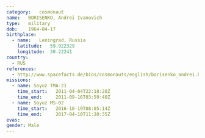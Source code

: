 ```yaml
---
category:	cosmonaut
name:	BORISENKO, Andrei Ivanovich
type:	military
dob:	1964-04-17
birthplace:
  - name:	Leningrad, Russia
    latitude:	59.922329
    longitude:	30.22241
country:
  - RUS
references:
  - http://www.spacefacts.de/bios/cosmonauts/english/borisenko_andrei.htm
missions:
  - name: Soyuz TMA-21
    time_start:   2011-04-04T22:18:20Z
    time_end:     2011-09-16T03:59:40Z
  - name: Soyuz MS-02
    time_start:   2016-10-19T08:05:14Z
    time_end:     2017-04-10T11:20:35Z
evas:
gender:	Male
---
```

